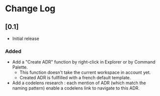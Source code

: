 # Change Log

## [0.1]

- Initial release

### Added

- Add a "Create ADR" function by right-click in Explorer or by Command Palette.
  - This function doesn't take the current workspace in account yet.
  - Created ADR is fullfilled with a french default template.
- Add a codelens research : each mention of ADR (which match the naming pattern) enable a codelens link to navigate to this ADR.
